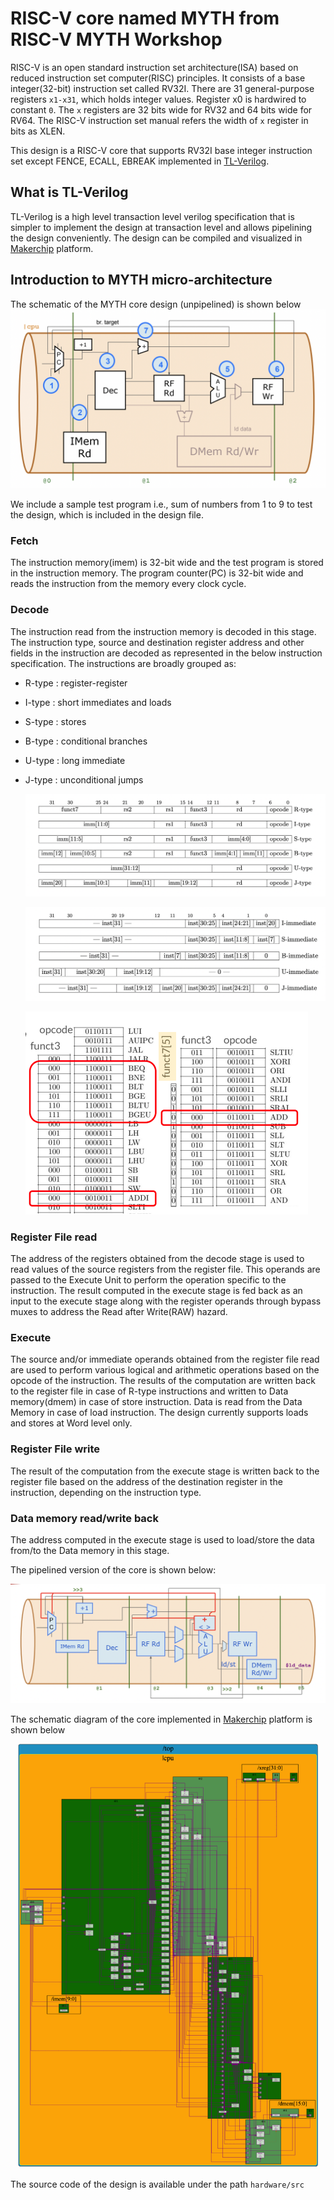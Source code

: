 # RISC-V core named MYTH from RISC-V MYTH Workshop
RISC-V is an open standard instruction set architecture(ISA) based on reduced instruction set computer(RISC) principles. It consists of a base integer(32-bit) instruction set called RV32I.
There are 31 general-purpose registers `x1-x31`, which holds integer values. Register x0 is hardwired to constant `0`. The `x` registers are 32 bits wide for RV32 and 64 bits wide for RV64. The RISC-V instruction set manual refers the width of `x` register in bits as XLEN.

This design is a RISC-V core that supports RV32I base integer instruction set except FENCE, ECALL, EBREAK implemented in [TL-Verilog](https://www.redwoodeda.com/tl-verilog).

## What is TL-Verilog
TL-Verilog is a high level transaction level verilog specification that is simpler to implement the design at transaction level and allows pipelining the design conveniently. The design can be compiled and visualized in [Makerchip](https://makerchip.com) platform.

## Introduction to MYTH micro-architecture
The schematic of the MYTH core design (unpipelined) is shown below
 ![MYTH_schematic_unpipelined](images/rv32i_unpipelined.png)

We include a sample test program i.e., sum of numbers from 1 to 9 to test the design, which is included in the design file.
### Fetch
The instruction memory(imem) is 32-bit wide and the test program is stored in the instruction memory. The program counter(PC) is 32-bit wide and reads the instruction from the memory every clock cycle.

### Decode
The instruction read from the instruction memory is decoded in this stage. The instruction type, source and destination register address and other fields in the instruction are decoded as represented in the below instruction specification.
The instructions are broadly grouped as:
- R-type : register-register
- I-type : short immediates and loads
- S-type : stores
- B-type : conditional branches
- U-type : long immediate
- J-type : unconditional jumps

  ![Instruction_type](images/rv32i_instruction_types.png)

  ![Immediate_variants](images/rv32i_immediate_variants.png)

  ![Base_instruction_set](images/rv32i_base_instr_set.png)

### Register File read
The address of the registers obtained from the decode stage is used to read values of the source registers from the register file. This operands are passed to the Execute Unit to perform the operation specific to the instruction. The result computed in the execute stage is fed back as an input to the execute stage along with the register operands through bypass muxes to address the Read after Write(RAW) hazard.

### Execute
The source and/or immediate operands obtained from the register file read are used to perform various logical and arithmetic operations based on the opcode of the instruction. The results of the computation are written back to the register file in case of R-type instructions and written to Data memory(dmem) in case of store instruction. Data is read from the Data Memory in case of load instruction. The design currently supports loads and stores at Word level only.

### Register File write
The result of the computation from the execute stage is written back to the register file based on the address of the destination register in the instruction, depending on the instruction type.
### Data memory read/write back
The address computed in the execute stage is used to load/store the data from/to the Data memory in this stage.

The pipelined version of the core is shown below:

  ![MYTH_schematic_pipelined](images/rv32i_pipelined.png)

The schematic diagram of the core implemented in [Makerchip](https://makerchip.com) platform is shown below

  ![MYTH_block_diagram](images/rv32i_pipelined_schematic.png)

The source code of the design is available under the path ```hardware/src```
